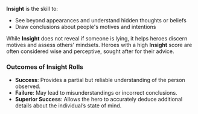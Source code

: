 **Insight** is the skill to:

- See beyond appearances and understand hidden thoughts or beliefs  
- Draw conclusions about people's motives and intentions  

While **Insight** does not reveal if someone is lying, it helps heroes discern motives and assess others' mindsets. Heroes with a high **Insight** score are often considered wise and perceptive, sought after for their advice.

### Outcomes of Insight Rolls
- **Success**: Provides a partial but reliable understanding of the person observed.  
- **Failure**: May lead to misunderstandings or incorrect conclusions.  
- **Superior Success**: Allows the hero to accurately deduce additional details about the individual’s state of mind.  
